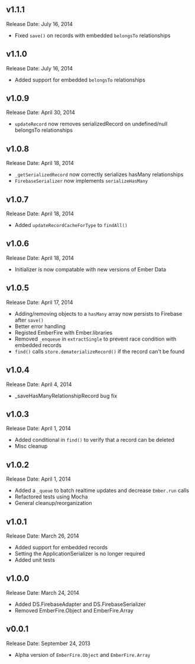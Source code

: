 v1.1.1
------------------
Release Date: July 16, 2014

* Fixed `save()` on records with embedded `belongsTo` relationships

v1.1.0
------------------
Release Date: July 16, 2014

* Added support for embedded `belongsTo` relationships

v1.0.9
------------------
Release Date: April 30, 2014

* `updateRecord` now removes serializedRecord on undefined/null belongsTo relationships

v1.0.8
------------------
Release Date: April 18, 2014

* `_getSerializedRecord` now correctly serializes hasMany relationships
* `FirebaseSerializer` now implements `serializeHasMany`

v1.0.7
------------------
Release Date: April 18, 2014

* Added `updateRecordCacheForType` to `findAll()`

v1.0.6
------------------
Release Date: April 18, 2014

* Initializer is now compatable with new versions of Ember Data

v1.0.5
------------------
Release Date: April 17, 2014

* Adding/removing objects to a `hasMany` array now persists to Firebase after `save()`
* Better error handling
* Registed EmberFire with Ember.libraries
* Removed `_enqueue` in `extractSingle` to prevent race condition with embedded records
* `find()` calls `store.dematerializeRecord()` if the record can't be found

v1.0.4
------------------
Release Date: April 4, 2014

* _saveHasManyRelationshipRecord bug fix

v1.0.3
------------------
Release Date: April 1, 2014

* Added conditional in `find()` to verify that a record can be deleted
* Misc cleanup

v1.0.2
------------------
Release Date: April 1, 2014

* Added a `_queue` to batch realtime updates and decrease `Ember.run` calls
* Refactored tests using Mocha
* General cleanup/reorganization

v1.0.1
------------------
Release Date: March 26, 2014

* Added support for embedded records
* Setting the ApplicationSerializer is no longer required
* Added unit tests

v1.0.0
------------------
Release Date: March 24, 2014

* Added DS.FirebaseAdapter and DS.FirebaseSerializer
* Removed EmberFire.Object and EmberFire.Array

v0.0.1
------------------
Release Date: September 24, 2013

* Alpha version of `EmberFire.Object` and `EmberFire.Array`